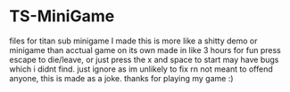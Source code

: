 # TS-MiniGame
files for titan sub minigame I made
this is more like a shitty demo or minigame than acctual game on its own
made in like 3 hours for fun
press escape to die/leave, or just press the x
and space to start
may have bugs which i didnt find. just ignore as im unlikely to fix rn
not meant to offend anyone, this is made as a joke. 
thanks for playing my game :)
